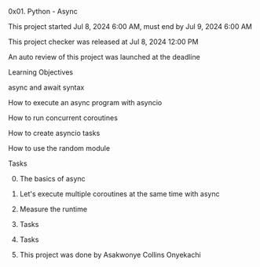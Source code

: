 0x01. Python - Async

This project started Jul 8, 2024 6:00 AM, must end by Jul 9, 2024 6:00 AM

This project checker was released at Jul 8, 2024 12:00 PM

An auto review of this project was launched at the deadline

Learning Objectives

async and await syntax

How to execute an async program with asyncio

How to run concurrent coroutines

How to create asyncio tasks

How to use the random module

Tasks

0. The basics of async

1. Let's execute multiple coroutines at the same time with async

2. Measure the runtime

3. Tasks

4. Tasks

5. This project was done by Asakwonye Collins Onyekachi
